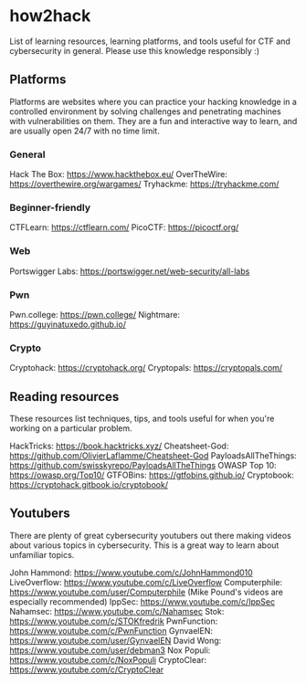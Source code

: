 # how2hack
List of learning resources, learning platforms, and tools useful for CTF and cybersecurity in general. Please use this knowledge responsibly :)

## Platforms
Platforms are websites where you can practice your hacking knowledge in a controlled environment by solving challenges and penetrating machines with vulnerabilities on them. They are a fun and interactive way to learn, and are usually open 24/7 with no time limit.

### General
Hack The Box: https://www.hackthebox.eu/
OverTheWire: https://overthewire.org/wargames/
Tryhackme: https://tryhackme.com/

### Beginner-friendly
CTFLearn: https://ctflearn.com/
PicoCTF: https://picoctf.org/

### Web
Portswigger Labs: https://portswigger.net/web-security/all-labs

### Pwn
Pwn.college: https://pwn.college/
Nightmare: https://guyinatuxedo.github.io/

### Crypto
Cryptohack: https://cryptohack.org/
Cryptopals: https://cryptopals.com/

## Reading resources
These resources list techniques, tips, and tools useful for when you're working on a particular problem.

HackTricks: https://book.hacktricks.xyz/
Cheatsheet-God: https://github.com/OlivierLaflamme/Cheatsheet-God
PayloadsAllTheThings: https://github.com/swisskyrepo/PayloadsAllTheThings
OWASP Top 10: https://owasp.org/Top10/
GTFOBins: https://gtfobins.github.io/
Cryptobook: https://cryptohack.gitbook.io/cryptobook/

## Youtubers
There are plenty of great cybersecurity youtubers out there making videos about various topics in cybersecurity. This is a great way to learn about unfamiliar topics.

John Hammond: https://www.youtube.com/c/JohnHammond010
LiveOverflow: https://www.youtube.com/c/LiveOverflow
Computerphile: https://www.youtube.com/user/Computerphile (Mike Pound's videos are especially recommended)
IppSec: https://www.youtube.com/c/IppSec
Nahamsec: https://www.youtube.com/c/Nahamsec
Stok: https://www.youtube.com/c/STOKfredrik
PwnFunction: https://www.youtube.com/c/PwnFunction
GynvaelEN: https://www.youtube.com/user/GynvaelEN
David Wong: https://www.youtube.com/user/debman3
Nox Populi: https://www.youtube.com/c/NoxPopuli
CryptoClear: https://www.youtube.com/c/CryptoClear